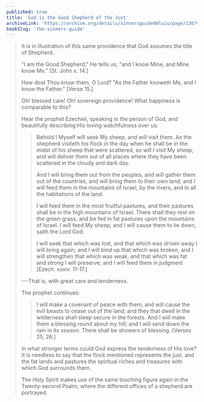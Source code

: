 ```yaml
---
published: true
title: 'God is the Good Shepherd of the Just'
archiveLink: 'https://archive.org/details/sinnersguide00luis/page/136?view=theater'
bookSlug: 'the-sinners-guide'
---
```


> It is in illustration of this same providence that God assumes the title of Shepherd.
>
> "I am the Good Shepherd," He tells us; "and I know Mine, and Mine know Me." [St. John x. 14.]
> 
> How dost Thou know them, O Lord? "As the Father knoweth Me, and I know the Father." [Verse 15.]
> 
> Oh! blessed care! Oh! sovereign providence! What happiness is comparable to this?
> 
> Hear the prophet Ezechiel, speaking in the person of God, and beautifully describing His loving watchfulness over us:
> 
>> Behold I Myself will seek My sheep, and will visit them. As the shepherd visiteth his flock in the day when he shall be in the midst of his sheep that were scattered, so will I visit My sheep, and will deliver them out of all places where they have been scattered in the cloudy and dark day.
>>
>> And I will bring them out from the peoples, and will gather them out of the countries, and will bring them to their own land; and I will feed them in the mountains of Israel, by the rivers, and in all the habitations of the land.
>>
>> I will feed them in the most fruitful pastures, and their pastures shall be in the high mountains of Israel. There shall they rest on the green grass, and be fed in fat pastures upon the mountains of Israel. I will feed My sheep; and I will cause them to lie down, saith the Lord God.
>>
>> I will seek that which was lost, and that which was driven away I will bring again; and I will bind up that which was broken, and I will strengthen that which was weak, and that which was fat and strong I will preserve; and I will feed them in judgment [Ezech. xxxiv. 11-17.]
>
> ---That is, with great care and tenderness.
> 
> The prophet continues:
>
>> I will make a covenant of peace with them, and will cause the evil beasts to cease out of the land; and they that dwell in the wilderness shall sleep secure in the forests. And I will make them a blessing round about my hill; and I will send down the rain in its season. There shall be showers of blessing. [Verses 25, 26.]
>
> In what stronger terms could God express the tenderness of His love? It is needless to say that the flock mentioned represents the just, and the fat lands and pastures the spiritual riches and treasures with which God surrounds them.
> 
> The Holy Spirit makes use of the same touching figure again in the Twenty-second Psalm, where the different offices of a shepherd are portrayed.
